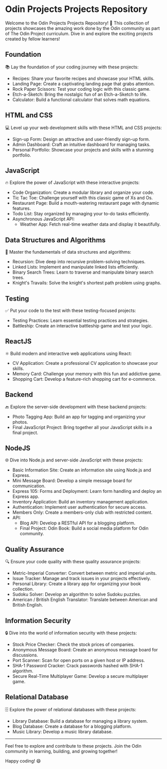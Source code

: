 # Odin Projects Projects Repository

Welcome to the Odin Projects Projects Repository! 🚀 This collection of projects showcases the amazing work done by the Odin community as part of The Odin Project curriculum. Dive in and explore the exciting projects created by fellow learners!

## Foundation

📚 Lay the foundation of your coding journey with these projects:
- Recipes: Share your favorite recipes and showcase your HTML skills.
- Landing Page: Create a captivating landing page that grabs attention.
- Rock Paper Scissors: Test your coding logic with this classic game.
- Etch-a-Sketch: Bring the nostalgic fun of an Etch-a-Sketch to life.
- Calculator: Build a functional calculator that solves math equations.

## HTML and CSS

💻 Level up your web development skills with these HTML and CSS projects:
- Sign-up Form: Design an attractive and user-friendly sign-up form.
- Admin Dashboard: Craft an intuitive dashboard for managing tasks.
- Personal Portfolio: Showcase your projects and skills with a stunning portfolio.

## JavaScript

🔥 Explore the power of JavaScript with these interactive projects:
- Code Organization: Create a modular library and organize your code.
- Tic Tac Toe: Challenge yourself with this classic game of Xs and Os.
- Restaurant Page: Build a mouth-watering restaurant page with dynamic features.
- Todo List: Stay organized by managing your to-do tasks efficiently.
- Asynchronous JavaScript API:
  - Weather App: Fetch real-time weather data and display it beautifully.

## Data Structures and Algorithms

🔢 Master the fundamentals of data structures and algorithms:
- Recursion: Dive deep into recursive problem-solving techniques.
- Linked Lists: Implement and manipulate linked lists efficiently.
- Binary Search Trees: Learn to traverse and manipulate binary search trees.
- Knight's Travails: Solve the knight's shortest path problem using graphs.

## Testing

✅ Put your code to the test with these testing-focused projects:
- Testing Practices: Learn essential testing practices and strategies.
- Battleship: Create an interactive battleship game and test your logic.

## ReactJS

⚛️ Build modern and interactive web applications using React:
- CV Application: Create a professional CV application to showcase your skills.
- Memory Card: Challenge your memory with this fun and addictive game.
- Shopping Cart: Develop a feature-rich shopping cart for e-commerce.

## Backend

🔙 Explore the server-side development with these backend projects:
- Photo Tagging App: Build an app for tagging and organizing your photos.
- Final JavaScript Project: Bring together all your JavaScript skills in a final project.

## NodeJS

🌐 Dive into Node.js and server-side JavaScript with these projects:
- Basic Information Site: Create an information site using Node.js and Express.
- Mini Message Board: Develop a simple message board for communication.
- Express 105: Forms and Deployment: Learn form handling and deploy an Express app.
- Inventory Application: Build an inventory management application.
- Authentication: Implement user authentication for secure access.
- Members Only: Create a members-only club with restricted content.
- API:
  - Blog API: Develop a RESTful API for a blogging platform.
  - Final Project: Odin Book: Build a social media platform for Odin community.

## Quality Assurance

🔍 Ensure your code quality with these quality assurance projects:
- Metric-Imperial Converter: Convert between metric and imperial units.
- Issue Tracker: Manage and track issues in your projects effectively.
- Personal Library: Create a library app for organizing your book collection.
- Sudoku Solver: Develop an algorithm to solve Sudoku puzzles.
- American / British English Translator: Translate between American and British English.

## Information Security
🔒 Dive into the world of information security with these projects:
- Stock Price Checker: Check the stock prices of companies.
- Anonymous Message Board: Create an anonymous message board for discussions.
- Port Scanner: Scan for open ports on a given host or IP address.
- SHA-1 Password Cracker: Crack passwords hashed with SHA-1 algorithm.
- Secure Real-Time Multiplayer Game: Develop a secure multiplayer game.

## Relational Database

🗄️ Explore the power of relational databases with these projects:
- Library Database: Build a database for managing a library system.
- Blog Database: Create a database for a blogging platform.
- Music Library: Develop a music library database.

---

Feel free to explore and contribute to these projects. Join the Odin community in learning, building, and growing together!

Happy coding! 😄


